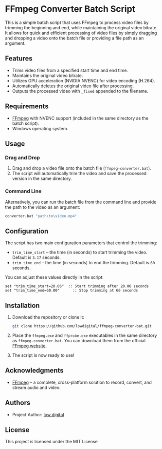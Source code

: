 
# FFmpeg Converter Batch Script

This is a simple batch script that uses FFmpeg to process video files by trimming the beginning and end, while maintaining the original video bitrate. It allows for quick and efficient processing of video files by simply dragging and dropping a video onto the batch file or providing a file path as an argument.

## Features

- Trims video files from a specified start time and end time.
- Maintains the original video bitrate.
- Utilizes GPU acceleration (NVIDIA NVENC) for video encoding (H.264).
- Automatically deletes the original video file after processing.
- Outputs the processed video with `_fixed` appended to the filename.

## Requirements

- [FFmpeg](https://ffmpeg.org/) with NVENC support (included in the same directory as the batch script).
- Windows operating system.

## Usage

### Drag and Drop

1. Drag and drop a video file onto the batch file (`ffmpeg-converter.bat`).
2. The script will automatically trim the video and save the processed version in the same directory.

### Command Line

Alternatively, you can run the batch file from the command line and provide the path to the video as an argument:

```bash
converter.bat "path\to\video.mp4"
```

## Configuration

The script has two main configuration parameters that control the trimming:

- `trim_time_start` – the time (in seconds) to start trimming the video. Default is `3.17` seconds.
- `trim_time_end` – the time (in seconds) to end the trimming. Default is `60` seconds.

You can adjust these values directly in the script:

```batch
set "trim_time_start=20.06"  :: Start trimming after 20.06 seconds
set "trim_time_end=60.00"      :: Stop trimming at 60 seconds
```

## Installation

1. Download the repository or clone it:

   ```bash
   git clone https://github.com/lowdigital/ffmpeg-converter-bat.git
   ```

2. Place the `ffmpeg.exe` and `ffprobe.exe` executables in the same directory as `ffmpeg-converter.bat`. You can download them from the official [FFmpeg website](https://ffmpeg.org/download.html).

3. The script is now ready to use!

## Acknowledgments

- [FFmpeg](https://ffmpeg.org/) – a complete, cross-platform solution to record, convert, and stream audio and video.


## Authors

- Project Author: [low digital](https://t.me/low_digital)

## License

This project is licensed under the MIT License